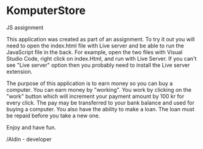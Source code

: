 # KomputerStore
JS assignment

This application was created as part of an assignment. 
To try it out you will need to open the index.html file with Live server and be able to run the JavaScript file in the back. 
For example, open the two files with Visual Studio Code, right click on index.Html, and run with Live Server. If you can't see "Live server" option then you probably need to install the Live server extension. 

The purpose of this application is to earn money so you can buy a computer. You can earn money by "working". You work by clicking on the "work" button which will increment your payment amount by 100 kr for every click. The pay may be transferred to your bank balance and used for buying a computer. You also have the ability to make a loan. The loan must be repaid before you take a new one. 

Enjoy and have fun.

/Aldin - developer
